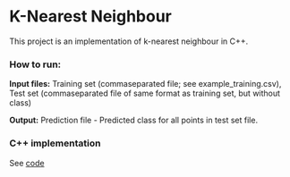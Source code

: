 # K-Nearest Neighbour

This project is an implementation of k-nearest neighbour in C++.



### How to run:

**Input files:** Training set (commaseparated file; see example_training.csv), Test set (commaseparated file of same format as training set, but without class)

**Output:** Prediction file - Predicted class for all points in test set file.


### C++ implementation

See [code](../code/main.cpp)
